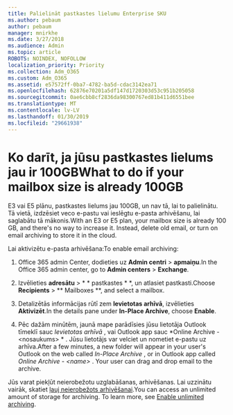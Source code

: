 ```yaml
---
title: Palielināt pastkastes lielumu Enterprise SKU
ms.author: pebaum
author: pebaum
manager: mnirkhe
ms.date: 3/27/2018
ms.audience: Admin
ms.topic: article
ROBOTS: NOINDEX, NOFOLLOW
localization_priority: Priority
ms.collection: Adm_O365
ms.custom: Adm_O365
ms.assetid: e57572ff-0ba7-4782-ba5d-cdac3142ea71
ms.openlocfilehash: 62876e70201a5df147d1720303d53c951b205058
ms.sourcegitcommit: 0ae6cbb8cf2836da98300767ed81b411d6551bee
ms.translationtype: MT
ms.contentlocale: lv-LV
ms.lasthandoff: 01/30/2019
ms.locfileid: "29661938"
---
```

# <a name="what-to-do-if-your-mailbox-size-is-already-100gb"></a><span data-ttu-id="f028a-102">Ko darīt, ja jūsu pastkastes lielums jau ir 100GB</span><span class="sxs-lookup"><span data-stu-id="f028a-102">What to do if your mailbox size is already 100GB</span></span>

<span data-ttu-id="f028a-p101">E3 vai E5 plānu, pastkastes lielums jau 100GB, un nav tā, lai to palielinātu. Tā vietā, izdzēsiet veco e-pastu vai ieslēgtu e-pasta arhivēšanu, lai saglabātu tā mākonis.</span><span class="sxs-lookup"><span data-stu-id="f028a-p101">With an E3 or E5 plan, your mailbox size is already 100 GB, and there's no way to increase it. Instead, delete old email, or turn on email archiving to store it in the cloud.</span></span> 
  
<span data-ttu-id="f028a-105">Lai aktivizētu e-pasta arhivēšana:</span><span class="sxs-lookup"><span data-stu-id="f028a-105">To enable email archiving:</span></span>
  
1. <span data-ttu-id="f028a-106">Office 365 admin Center, dodieties uz **Admin centri** \> **apmaiņu**.</span><span class="sxs-lookup"><span data-stu-id="f028a-106">In the Office 365 admin center, go to **Admin centers** \> **Exchange**.</span></span> 
    
2. <span data-ttu-id="f028a-107">Izvēlieties **adresātu** \> \* \* pastkastes \* \*, un atlasiet pastkasti.</span><span class="sxs-lookup"><span data-stu-id="f028a-107">Choose **Recipients** \> \*\* Mailboxes \*\*, and select a mailbox.</span></span> 
    
3. <span data-ttu-id="f028a-108">Detalizētās informācijas rūtī zem **Ievietotas arhīvā**, izvēlieties **Aktivizēt**.</span><span class="sxs-lookup"><span data-stu-id="f028a-108">In the details pane under **In-Place Archive**, choose **Enable**.</span></span> 
    
4. <span data-ttu-id="f028a-p102">Pēc dažām minūtēm, jaunā mape parādīsies jūsu lietotāja Outlook tīmeklī sauc *Ievietotas arhīvā* , vai Outlook app sauc \*Online Archive - \<nosaukums\> \* . Jūsu lietotājs var velciet un nometiet e-pastu uz arhīva.</span><span class="sxs-lookup"><span data-stu-id="f028a-p102">After a few minutes, a new folder will appear in your user's Outlook on the web called  *In-Place Archive*  , or in Outlook app called  *Online Archive - \<name\>*  . Your user can drag and drop email to the archive.</span></span> 
    
<span data-ttu-id="f028a-p103">Jūs varat piekļūt neierobežotu uzglabāšanas, arhivēšanas. Lai uzzinātu vairāk, skatiet [ļauj neierobežots arhivēšanai](https://support.office.com/article/enable-unlimited-archiving-in-office-365-admin-help-e2a789f2-9962-4960-9fd4-a00aa063559e).</span><span class="sxs-lookup"><span data-stu-id="f028a-p103">You can access an unlimited amount of storage for archiving. To learn more, see [Enable unlimited archiving](https://support.office.com/article/enable-unlimited-archiving-in-office-365-admin-help-e2a789f2-9962-4960-9fd4-a00aa063559e).</span></span>
  

